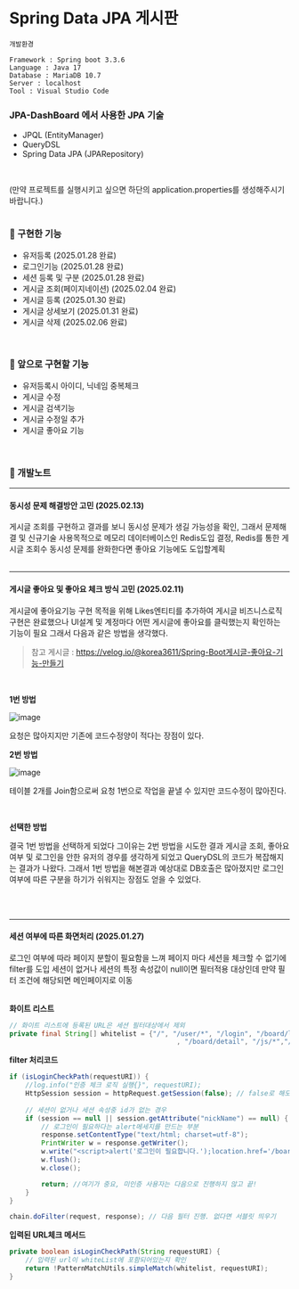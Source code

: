 # Spring Data JPA 게시판
```
개발환경

Framework : Spring boot 3.3.6
Language : Java 17
Database : MariaDB 10.7 
Server : localhost
Tool : Visual Studio Code
```
### JPA-DashBoard 에서 사용한 JPA 기술
- JPQL (EntityManager)
- QueryDSL
- Spring Data JPA (JPARepository)

<br>

(만약 프로젝트를 실행시키고 싶으면 하단의 application.properties를 생성해주시기 바랍니다.)
```

```

### 📔 구현한 기능
- 유저등록 (2025.01.28 완료)
- 로그인기능 (2025.01.28 완료)
- 세션 등록 및 구분 (2025.01.28 완료)
- 게시글 조회(페이지네이션) (2025.02.04 완료)
- 게시글 등록 (2025.01.30 완료)
- 게시글 상세보기 (2025.01.31 완료)
- 게시글 삭제 (2025.02.06 완료)
<br>

### 📔 앞으로 구현할 기능
- 유저등록시 아이디, 닉네임 중복체크
- 게시글 수정
- 게시글 검색기능
- 게시글 수정일 추가
- 게시글 좋아요 기능

<br>

### 📰 개발노트
---
#### 동시성 문제 해결방안 고민 (2025.02.13)
게시글 조회를 구현하고 결과를 보니 동시성 문제가 생길 가능성을 확인, 그래서 문제해결 및 신규기술 사용목적으로 메모리 데이터베이스인 Redis도입 결정, Redis를 통한 게시글 조회수 동시성 문제를 완화한다면
좋아요 기능에도 도입할계획
<br><br>


---
#### 게시글 좋아요 및 좋아요 체크 방식 고민 (2025.02.11)
게시글에 좋아요기능 구현 목적을 위해 Likes엔티티를 추가하여 게시글 비즈니스로직 구현은 완료했으나 UI설계 및 계정마다 어떤 게시글에 좋아요를 클릭했는지 확인하는 기능이 필요
그래서 다음과 같은 방법을 생각했다.

> 참고 게시글 : https://velog.io/@korea3611/Spring-Boot게시글-좋아요-기능-만들기

<br>

**1번 방법**

![image](https://github.com/user-attachments/assets/f0155e57-b98d-4b89-b879-a2a05e84d360)

요청은 많아지지만 기존에 코드수정양이 적다는 장점이 있다.

**2번 방법**

![image](https://github.com/user-attachments/assets/9ba38cf7-2efd-48c0-b610-e30e65ad5013)

테이블 2개를 Join함으로써 요청 1번으로 작업을 끝낼 수 있지만 코드수정이 많아진다.

<br>

**선택한 방법**

결국 1번 방법을 선택하게 되었다 그이유는 2번 방법을 시도한 결과 게시글 조회, 
좋아요 여부 및 로그인을 안한 유저의 경우를 생각하게 되었고 QueryDSL의 코드가 복잡해지는 결과가 나왔다. 그래서 1번 방법을 해본결과 예상대로 DB호출은 많아졌지만 로그인 여부에 따른 구분을 하기가 쉬워지는 장점도 얻을 수 있었다.

<br><br>


--- 
#### 세션 여부에 따른 화면처리 (2025.01.27)
로그인 여부에 따라 페이지 분할이 필요함을 느껴 페이지 마다 세션을 체크할 수 없기에 filter를 도입 세션이 없거나 세션의 특정 속성값이 null이면 필터적용 대상인데 만약 필터 조건에 해당되면 메인페이지로 이동
<br><br>

**화이트 리스트**
```java
// 화이트 리스트에 등록된 URL은 세션 필터대상에서 제외
private final String[] whitelist = {"/", "/user/*", "/login", "/board/list"
                                          , "/board/detail", "/js/*","/css/*"};

```

**filter 처리코드**
```java
if (isLoginCheckPath(requestURI)) {
    //log.info("인증 체크 로직 실행{}", requestURI);
    HttpSession session = httpRequest.getSession(false); // false로 해도 상관 없고 true도 상관이 없다.
                
    // 세션이 없거나 세션 속성중 id가 없는 경우
    if (session == null || session.getAttribute("nickName") == null) {
        // 로그인이 필요하다는 alert메세지를 만드는 부분
        response.setContentType("text/html; charset=utf-8");
        PrintWriter w = response.getWriter();
        w.write("<script>alert('로그인이 필요합니다.');location.href='/board/list';</script>");
        w.flush();
        w.close();

        return; //여기가 중요, 미인증 사용자는 다음으로 진행하지 않고 끝!
    }
}

chain.doFilter(request, response); // 다음 필터 진행. 없다면 서블릿 띄우기

```

**입력된 URL체크 메서드**
```java
private boolean isLoginCheckPath(String requestURI) {
    // 입력된 url이 whiteList에 포함되어있는지 확인
    return !PatternMatchUtils.simpleMatch(whitelist, requestURI); 
}
```



